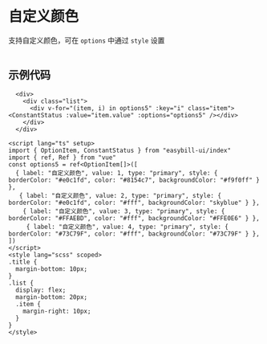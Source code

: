 # 自定义颜色
支持自定义颜色，可在 `options` 中通过 `style` 设置
<br/>

  <div>
    <div class="list">
      <div v-for="(item, i) in options5" :key="i" class="item"><ConstantStatus :value="item.value" :options="options5" /></div>
    </div>
  </div>

<script lang="ts" setup>
import { OptionItem, ConstantStatus } from "easybill-ui/index"
import { ref, Ref } from "vue"
const options5 = ref<OptionItem[]>([
  { label: "自定义颜色", value: 1, type: "primary", style: { borderColor: "#e0c1fd", color: "#8154c7", backgroundColor: "#f9f0ff" } },
   { label: "自定义颜色", value: 2, type: "primary", style: { borderColor: "#e0c1fd", color: "#fff", backgroundColor: "skyblue" } },
    { label: "自定义颜色", value: 3, type: "primary", style: { borderColor: "#FFAEBD", color: "#fff", backgroundColor: "#FFE0E6" } },
     { label: "自定义颜色", value: 4, type: "primary", style: { borderColor: "#73C79F", color: "#fff", backgroundColor: "#73C79F" } },
])
</script>
<style lang="scss" scoped>
.title {
  margin-bottom: 10px;
}
.list {
  display: flex;
  margin-bottom: 20px;
  .item {
    margin-right: 10px;
  }
}
</style>

## 示例代码
```vue
  <div>
    <div class="list">
      <div v-for="(item, i) in options5" :key="i" class="item"><ConstantStatus :value="item.value" :options="options5" /></div>
    </div>
  </div>

<script lang="ts" setup>
import { OptionItem, ConstantStatus } from "easybill-ui/index"
import { ref, Ref } from "vue"
const options5 = ref<OptionItem[]>([
  { label: "自定义颜色", value: 1, type: "primary", style: { borderColor: "#e0c1fd", color: "#8154c7", backgroundColor: "#f9f0ff" } },
   { label: "自定义颜色", value: 2, type: "primary", style: { borderColor: "#e0c1fd", color: "#fff", backgroundColor: "skyblue" } },
    { label: "自定义颜色", value: 3, type: "primary", style: { borderColor: "#FFAEBD", color: "#fff", backgroundColor: "#FFE0E6" } },
     { label: "自定义颜色", value: 4, type: "primary", style: { borderColor: "#73C79F", color: "#fff", backgroundColor: "#73C79F" } },
])
</script>
<style lang="scss" scoped>
.title {
  margin-bottom: 10px;
}
.list {
  display: flex;
  margin-bottom: 20px;
  .item {
    margin-right: 10px;
  }
}
</style>
```